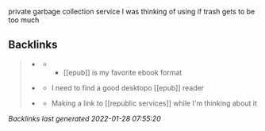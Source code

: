 private garbage collection service I was thinking of using if trash gets to be too much

## Backlinks

> - [](2021-01-16.md)
>   - -	[[epub]] is my favorite ebook format
>    
> - [](2021-07-08.md)
>   - I need to find a good desktopo [[epub]] reader
>    
> - [](2021-01-11.md)
>   - Making a link to [[republic services]] while I'm thinking about it

_Backlinks last generated 2022-01-28 07:55:20_

